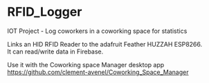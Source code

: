 # RFID_Logger
IOT Project - Log coworkers in a coworking space for statistics  

Links an HID RFID Reader to the adafruit Feather HUZZAH ESP8266.  
It can read/write data in Firebase.

Use it with the Coworking space Manager desktop app https://github.com/clement-avenel/Coworking_Space_Manager
